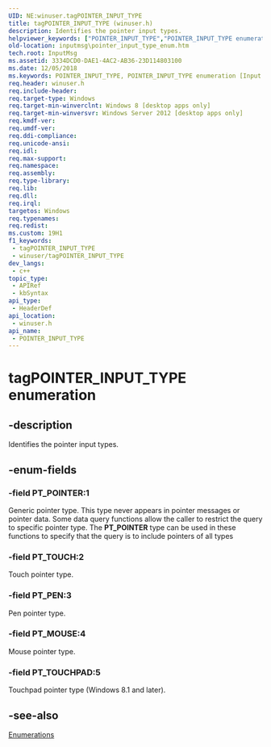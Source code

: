 ```yaml
---
UID: NE:winuser.tagPOINTER_INPUT_TYPE
title: tagPOINTER_INPUT_TYPE (winuser.h)
description: Identifies the pointer input types.
helpviewer_keywords: ["POINTER_INPUT_TYPE","POINTER_INPUT_TYPE enumeration [Input Messages and Notifications]","PT_MOUSE","PT_PEN","PT_POINTER","PT_TOUCH","PT_TOUCHPAD","inputmsg.pointer_input_type_enum","tagPOINTER_INPUT_TYPE","tagPOINTER_INPUT_TYPE enumeration [Input Messages and Notifications]","winuser/PT_MOUSE","winuser/PT_PEN","winuser/PT_POINTER","winuser/PT_TOUCH","winuser/PT_TOUCHPAD","winuser/tagPOINTER_INPUT_TYPE"]
old-location: inputmsg\pointer_input_type_enum.htm
tech.root: InputMsg
ms.assetid: 3334DCD0-DAE1-4AC2-AB36-23D114803100
ms.date: 12/05/2018
ms.keywords: POINTER_INPUT_TYPE, POINTER_INPUT_TYPE enumeration [Input Messages and Notifications], PT_MOUSE, PT_PEN, PT_POINTER, PT_TOUCH, PT_TOUCHPAD, inputmsg.pointer_input_type_enum, tagPOINTER_INPUT_TYPE, tagPOINTER_INPUT_TYPE enumeration [Input Messages and Notifications], winuser/PT_MOUSE, winuser/PT_PEN, winuser/PT_POINTER, winuser/PT_TOUCH, winuser/PT_TOUCHPAD, winuser/tagPOINTER_INPUT_TYPE
req.header: winuser.h
req.include-header: 
req.target-type: Windows
req.target-min-winverclnt: Windows 8 [desktop apps only]
req.target-min-winversvr: Windows Server 2012 [desktop apps only]
req.kmdf-ver: 
req.umdf-ver: 
req.ddi-compliance: 
req.unicode-ansi: 
req.idl: 
req.max-support: 
req.namespace: 
req.assembly: 
req.type-library: 
req.lib: 
req.dll: 
req.irql: 
targetos: Windows
req.typenames: 
req.redist: 
ms.custom: 19H1
f1_keywords:
 - tagPOINTER_INPUT_TYPE
 - winuser/tagPOINTER_INPUT_TYPE
dev_langs:
 - c++
topic_type:
 - APIRef
 - kbSyntax
api_type:
 - HeaderDef
api_location:
 - winuser.h
api_name:
 - POINTER_INPUT_TYPE
---
```


# tagPOINTER_INPUT_TYPE enumeration


## -description

Identifies the  pointer input types.

## -enum-fields

### -field PT_POINTER:1

Generic pointer type. This type never appears in pointer messages or pointer data. Some data query functions allow the caller to restrict the query to specific pointer type. The <b>PT_POINTER</b> type can be used in these functions to specify that the query is to include pointers of all types

### -field PT_TOUCH:2

Touch pointer type.

### -field PT_PEN:3

Pen pointer type.

### -field PT_MOUSE:4

Mouse pointer type.

### -field PT_TOUCHPAD:5

Touchpad pointer type (Windows 8.1 and later).

## -see-also

<a href="/previous-versions/windows/desktop/inputmsg/enums">Enumerations</a>
